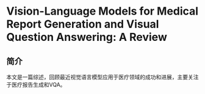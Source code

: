 # Vision-Language Models for Medical Report Generation and Visual Question Answering: A Review

## 简介

本文是一篇综述，回顾最近视觉语言模型应用于医疗领域的成功和进展，主要关注于医疗报告生成和VQA。
